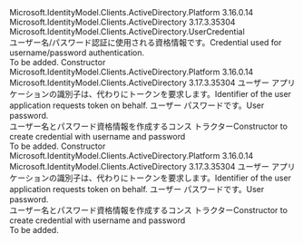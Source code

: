 <Type Name="UserPasswordCredential" FullName="Microsoft.IdentityModel.Clients.ActiveDirectory.UserPasswordCredential">
  <TypeSignature Language="C#" Value="public sealed class UserPasswordCredential : Microsoft.IdentityModel.Clients.ActiveDirectory.UserCredential" />
  <TypeSignature Language="ILAsm" Value=".class public auto ansi sealed beforefieldinit UserPasswordCredential extends Microsoft.IdentityModel.Clients.ActiveDirectory.UserCredential" />
  <TypeSignature Language="DocId" Value="T:Microsoft.IdentityModel.Clients.ActiveDirectory.UserPasswordCredential" />
  <TypeSignature Language="VB.NET" Value="Public NotInheritable Class UserPasswordCredential&#xA;Inherits UserCredential" />
  <TypeSignature Language="F#" Value="type UserPasswordCredential = class&#xA;    inherit UserCredential" />
  <AssemblyInfo>
    <AssemblyName>Microsoft.IdentityModel.Clients.ActiveDirectory.Platform</AssemblyName>
    <AssemblyVersion>3.16.0.14</AssemblyVersion>
  </AssemblyInfo>
  <AssemblyInfo>
    <AssemblyName>Microsoft.IdentityModel.Clients.ActiveDirectory</AssemblyName>
    <AssemblyVersion>3.17.3.35304</AssemblyVersion>
  </AssemblyInfo>
  <Base>
    <BaseTypeName>Microsoft.IdentityModel.Clients.ActiveDirectory.UserCredential</BaseTypeName>
  </Base>
  <Interfaces />
  <Docs>
    <summary>
            <span data-ttu-id="e11a2-101">ユーザー名/パスワード認証に使用される資格情報です。</span><span class="sxs-lookup"><span data-stu-id="e11a2-101">Credential used for username/password authentication.</span></span>
            </summary>
    <remarks>To be added.</remarks>
  </Docs>
  <Members>
    <Member MemberName=".ctor">
      <MemberSignature Language="C#" Value="public UserPasswordCredential (string userName, System.Security.SecureString securePassword);" />
      <MemberSignature Language="ILAsm" Value=".method public hidebysig specialname rtspecialname instance void .ctor(string userName, class System.Security.SecureString securePassword) cil managed" />
      <MemberSignature Language="DocId" Value="M:Microsoft.IdentityModel.Clients.ActiveDirectory.UserPasswordCredential.#ctor(System.String,System.Security.SecureString)" />
      <MemberSignature Language="VB.NET" Value="Public Sub New (userName As String, securePassword As SecureString)" />
      <MemberSignature Language="F#" Value="new Microsoft.IdentityModel.Clients.ActiveDirectory.UserPasswordCredential : string * System.Security.SecureString -&gt; Microsoft.IdentityModel.Clients.ActiveDirectory.UserPasswordCredential" Usage="new Microsoft.IdentityModel.Clients.ActiveDirectory.UserPasswordCredential (userName, securePassword)" />
      <MemberType>Constructor</MemberType>
      <AssemblyInfo>
        <AssemblyName>Microsoft.IdentityModel.Clients.ActiveDirectory.Platform</AssemblyName>
        <AssemblyVersion>3.16.0.14</AssemblyVersion>
      </AssemblyInfo>
      <AssemblyInfo>
        <AssemblyName>Microsoft.IdentityModel.Clients.ActiveDirectory</AssemblyName>
        <AssemblyVersion>3.17.3.35304</AssemblyVersion>
      </AssemblyInfo>
      <Parameters>
        <Parameter Name="userName" Type="System.String" />
        <Parameter Name="securePassword" Type="System.Security.SecureString" />
      </Parameters>
      <Docs>
        <param name="userName"><span data-ttu-id="e11a2-102">ユーザー アプリケーションの識別子は、代わりにトークンを要求します。</span><span class="sxs-lookup"><span data-stu-id="e11a2-102">Identifier of the user application requests token on behalf.</span></span></param>
        <param name="securePassword"><span data-ttu-id="e11a2-103">ユーザー パスワードです。</span><span class="sxs-lookup"><span data-stu-id="e11a2-103">User password.</span></span></param>
        <summary>
            <span data-ttu-id="e11a2-104">ユーザー名とパスワード資格情報を作成するコンス トラクター</span><span class="sxs-lookup"><span data-stu-id="e11a2-104">Constructor to create credential with username and password</span></span>
            </summary>
        <remarks>To be added.</remarks>
      </Docs>
    </Member>
    <Member MemberName=".ctor">
      <MemberSignature Language="C#" Value="public UserPasswordCredential (string userName, string password);" />
      <MemberSignature Language="ILAsm" Value=".method public hidebysig specialname rtspecialname instance void .ctor(string userName, string password) cil managed" />
      <MemberSignature Language="DocId" Value="M:Microsoft.IdentityModel.Clients.ActiveDirectory.UserPasswordCredential.#ctor(System.String,System.String)" />
      <MemberSignature Language="VB.NET" Value="Public Sub New (userName As String, password As String)" />
      <MemberSignature Language="F#" Value="new Microsoft.IdentityModel.Clients.ActiveDirectory.UserPasswordCredential : string * string -&gt; Microsoft.IdentityModel.Clients.ActiveDirectory.UserPasswordCredential" Usage="new Microsoft.IdentityModel.Clients.ActiveDirectory.UserPasswordCredential (userName, password)" />
      <MemberType>Constructor</MemberType>
      <AssemblyInfo>
        <AssemblyName>Microsoft.IdentityModel.Clients.ActiveDirectory.Platform</AssemblyName>
        <AssemblyVersion>3.16.0.14</AssemblyVersion>
      </AssemblyInfo>
      <AssemblyInfo>
        <AssemblyName>Microsoft.IdentityModel.Clients.ActiveDirectory</AssemblyName>
        <AssemblyVersion>3.17.3.35304</AssemblyVersion>
      </AssemblyInfo>
      <Parameters>
        <Parameter Name="userName" Type="System.String" />
        <Parameter Name="password" Type="System.String" />
      </Parameters>
      <Docs>
        <param name="userName"><span data-ttu-id="e11a2-105">ユーザー アプリケーションの識別子は、代わりにトークンを要求します。</span><span class="sxs-lookup"><span data-stu-id="e11a2-105">Identifier of the user application requests token on behalf.</span></span></param>
        <param name="password"><span data-ttu-id="e11a2-106">ユーザー パスワードです。</span><span class="sxs-lookup"><span data-stu-id="e11a2-106">User password.</span></span></param>
        <summary>
            <span data-ttu-id="e11a2-107">ユーザー名とパスワード資格情報を作成するコンス トラクター</span><span class="sxs-lookup"><span data-stu-id="e11a2-107">Constructor to create credential with username and password</span></span>
            </summary>
        <remarks>To be added.</remarks>
      </Docs>
    </Member>
  </Members>
</Type>